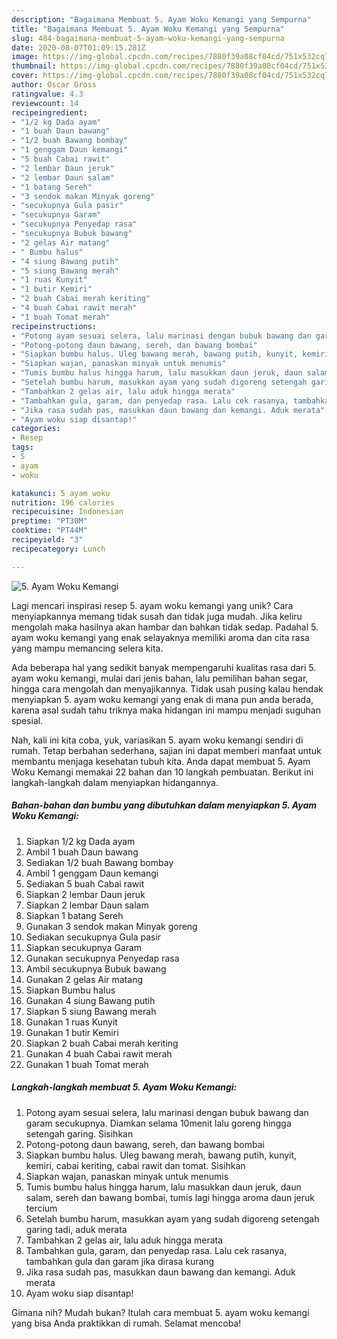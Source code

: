```yaml
---
description: "Bagaimana Membuat 5. Ayam Woku Kemangi yang Sempurna"
title: "Bagaimana Membuat 5. Ayam Woku Kemangi yang Sempurna"
slug: 484-bagaimana-membuat-5-ayam-woku-kemangi-yang-sempurna
date: 2020-08-07T01:09:15.281Z
image: https://img-global.cpcdn.com/recipes/7880f39a08cf04cd/751x532cq70/5-ayam-woku-kemangi-foto-resep-utama.jpg
thumbnail: https://img-global.cpcdn.com/recipes/7880f39a08cf04cd/751x532cq70/5-ayam-woku-kemangi-foto-resep-utama.jpg
cover: https://img-global.cpcdn.com/recipes/7880f39a08cf04cd/751x532cq70/5-ayam-woku-kemangi-foto-resep-utama.jpg
author: Oscar Gross
ratingvalue: 4.3
reviewcount: 14
recipeingredient:
- "1/2 kg Dada ayam"
- "1 buah Daun bawang"
- "1/2 buah Bawang bombay"
- "1 genggam Daun kemangi"
- "5 buah Cabai rawit"
- "2 lembar Daun jeruk"
- "2 lembar Daun salam"
- "1 batang Sereh"
- "3 sendok makan Minyak goreng"
- "secukupnya Gula pasir"
- "secukupnya Garam"
- "secukupnya Penyedap rasa"
- "secukupnya Bubuk bawang"
- "2 gelas Air matang"
- " Bumbu halus"
- "4 siung Bawang putih"
- "5 siung Bawang merah"
- "1 ruas Kunyit"
- "1 butir Kemiri"
- "2 buah Cabai merah keriting"
- "4 buah Cabai rawit merah"
- "1 buah Tomat merah"
recipeinstructions:
- "Potong ayam sesuai selera, lalu marinasi dengan bubuk bawang dan garam secukupnya. Diamkan selama 10menit lalu goreng hingga setengah garing. Sisihkan"
- "Potong-potong daun bawang, sereh, dan bawang bombai"
- "Siapkan bumbu halus. Uleg bawang merah, bawang putih, kunyit, kemiri, cabai keriting, cabai rawit dan tomat. Sisihkan"
- "Siapkan wajan, panaskan minyak untuk menumis"
- "Tumis bumbu halus hingga harum, lalu masukkan daun jeruk, daun salam, sereh dan bawang bombai, tumis lagi hingga aroma daun jeruk tercium"
- "Setelah bumbu harum, masukkan ayam yang sudah digoreng setengah garing tadi, aduk merata"
- "Tambahkan 2 gelas air, lalu aduk hingga merata"
- "Tambahkan gula, garam, dan penyedap rasa. Lalu cek rasanya, tambahkan gula dan garam jika dirasa kurang"
- "Jika rasa sudah pas, masukkan daun bawang dan kemangi. Aduk merata"
- "Ayam woku siap disantap!"
categories:
- Resep
tags:
- 5
- ayam
- woku

katakunci: 5 ayam woku 
nutrition: 196 calories
recipecuisine: Indonesian
preptime: "PT30M"
cooktime: "PT44M"
recipeyield: "3"
recipecategory: Lunch

---
```



![5. Ayam Woku Kemangi](https://img-global.cpcdn.com/recipes/7880f39a08cf04cd/751x532cq70/5-ayam-woku-kemangi-foto-resep-utama.jpg)

Lagi mencari inspirasi resep 5. ayam woku kemangi yang unik? Cara menyiapkannya memang tidak susah dan tidak juga mudah. Jika keliru mengolah maka hasilnya akan hambar dan bahkan tidak sedap. Padahal 5. ayam woku kemangi yang enak selayaknya memiliki aroma dan cita rasa yang mampu memancing selera kita.

Ada beberapa hal yang sedikit banyak mempengaruhi kualitas rasa dari 5. ayam woku kemangi, mulai dari jenis bahan, lalu pemilihan bahan segar, hingga cara mengolah dan menyajikannya. Tidak usah pusing kalau hendak menyiapkan 5. ayam woku kemangi yang enak di mana pun anda berada, karena asal sudah tahu triknya maka hidangan ini mampu menjadi suguhan spesial.




Nah, kali ini kita coba, yuk, variasikan 5. ayam woku kemangi sendiri di rumah. Tetap berbahan sederhana, sajian ini dapat memberi manfaat untuk membantu menjaga kesehatan tubuh kita. Anda dapat membuat 5. Ayam Woku Kemangi memakai 22 bahan dan 10 langkah pembuatan. Berikut ini langkah-langkah dalam menyiapkan hidangannya.

<!--inarticleads1-->

##### Bahan-bahan dan bumbu yang dibutuhkan dalam menyiapkan 5. Ayam Woku Kemangi:

1. Siapkan 1/2 kg Dada ayam
1. Ambil 1 buah Daun bawang
1. Sediakan 1/2 buah Bawang bombay
1. Ambil 1 genggam Daun kemangi
1. Sediakan 5 buah Cabai rawit
1. Siapkan 2 lembar Daun jeruk
1. Siapkan 2 lembar Daun salam
1. Siapkan 1 batang Sereh
1. Gunakan 3 sendok makan Minyak goreng
1. Sediakan secukupnya Gula pasir
1. Siapkan secukupnya Garam
1. Gunakan secukupnya Penyedap rasa
1. Ambil secukupnya Bubuk bawang
1. Gunakan 2 gelas Air matang
1. Siapkan  Bumbu halus
1. Gunakan 4 siung Bawang putih
1. Siapkan 5 siung Bawang merah
1. Gunakan 1 ruas Kunyit
1. Gunakan 1 butir Kemiri
1. Siapkan 2 buah Cabai merah keriting
1. Gunakan 4 buah Cabai rawit merah
1. Gunakan 1 buah Tomat merah




<!--inarticleads2-->

##### Langkah-langkah membuat 5. Ayam Woku Kemangi:

1. Potong ayam sesuai selera, lalu marinasi dengan bubuk bawang dan garam secukupnya. Diamkan selama 10menit lalu goreng hingga setengah garing. Sisihkan
1. Potong-potong daun bawang, sereh, dan bawang bombai
1. Siapkan bumbu halus. Uleg bawang merah, bawang putih, kunyit, kemiri, cabai keriting, cabai rawit dan tomat. Sisihkan
1. Siapkan wajan, panaskan minyak untuk menumis
1. Tumis bumbu halus hingga harum, lalu masukkan daun jeruk, daun salam, sereh dan bawang bombai, tumis lagi hingga aroma daun jeruk tercium
1. Setelah bumbu harum, masukkan ayam yang sudah digoreng setengah garing tadi, aduk merata
1. Tambahkan 2 gelas air, lalu aduk hingga merata
1. Tambahkan gula, garam, dan penyedap rasa. Lalu cek rasanya, tambahkan gula dan garam jika dirasa kurang
1. Jika rasa sudah pas, masukkan daun bawang dan kemangi. Aduk merata
1. Ayam woku siap disantap!




Gimana nih? Mudah bukan? Itulah cara membuat 5. ayam woku kemangi yang bisa Anda praktikkan di rumah. Selamat mencoba!
